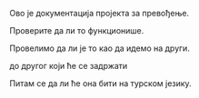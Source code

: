 Ово је документација пројекта за превођење.

Проверите да ли то функционише.

Провелимо да ли је то као да идемо на други.

до другог који ће се задржати

Питам се да ли ће она бити на турском језику.